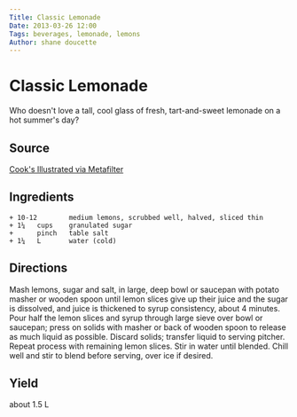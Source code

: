 ```yaml
---
Title: Classic Lemonade  
Date: 2013-03-26 12:00  
Tags: beverages, lemonade, lemons
Author: shane doucette  
---
```


# Classic Lemonade
Who doesn't love a tall, cool glass of fresh, tart-and-sweet lemonade on
a hot summer's day?

## Source
[Cook's Illustrated via Metafilter](http://ask.metafilter.com/68352/Life-gave-me-bitter-lemonadenow-what)

## Ingredients
~~~~
+ 10-12        medium lemons, scrubbed well, halved, sliced thin
+ 1¼   cups    granulated sugar
+      pinch   table salt
+ 1¼   L       water (cold)
~~~~


## Directions
Mash lemons, sugar and salt, in large, deep bowl or saucepan with potato 
masher or wooden spoon until lemon slices give up their juice and the 
sugar is dissolved, and juice is thickened to syrup consistency, about 
4 minutes. Pour half the lemon slices and syrup through large sieve over 
bowl or saucepan; press on solids with masher or back of wooden spoon to 
release as much liquid as possible. Discard solids; transfer liquid to 
serving pitcher. Repeat process with remaining lemon slices.  Stir in 
water until blended. Chill well and stir to blend before serving, over 
ice if desired.


## Yield
about 1.5 L 
